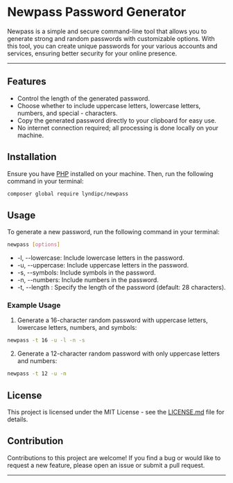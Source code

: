 
# Newpass Password Generator

Newpass is a simple and secure command-line tool that allows you to generate strong and random passwords with customizable options. With this tool, you can create unique passwords for your various accounts and services, ensuring better security for your online presence.

***

## Features

- Control the length of the generated password.
- Choose whether to include uppercase letters, lowercase letters, numbers, and special - characters.
- Copy the generated password directly to your clipboard for easy use.
- No internet connection required; all processing is done locally on your machine.

## Installation

Ensure you have [PHP](https://www.php.net/downloads.php) installed on your machine. Then, run the following command in your terminal:

```bash
composer global require lyndipc/newpass
```

## Usage

To generate a new password, run the following command in your terminal:

```bash
newpass [options]
```

- -l, --lowercase: Include lowercase letters in the password.
- -u, --uppercase: Include uppercase letters in the password.
- -s, --symbols: Include symbols in the password.
- -n, --numbers: Include numbers in the password.
- -t, --length <int>: Specify the length of the password (default: 28 characters).

### Example Usage

1. Generate a 16-character random password with uppercase letters, lowercase letters, numbers, and symbols:

```bash
newpass -t 16 -u -l -n -s
```

2. Generate a 12-character random password with only uppercase letters and numbers:

```bash
newpass -t 12 -u -n
```

## License

This project is licensed under the MIT License - see the [LICENSE.md](LICENSE.md) file for details.

## Contribution

Contributions to this project are welcome! If you find a bug or would like to request a new feature, please open an issue or submit a pull request.

***
